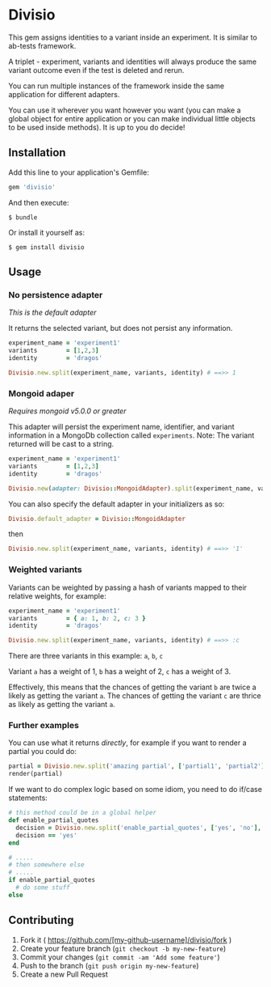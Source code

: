 # Divisio

This gem assigns identities to a variant inside an experiment. It is similar to ab-tests framework.

A triplet - experiment, variants and identities will always produce the same variant outcome even if the test is deleted and rerun.

You can run multiple instances of the framework inside the same application for different adapters.

You can use it wherever you want however you want (you can make a global object for entire application or you can make individual little objects to be used inside methods).
It is up to you do decide!

## Installation

Add this line to your application's Gemfile:

```ruby
gem 'divisio'
```

And then execute:

    $ bundle

Or install it yourself as:

    $ gem install divisio

## Usage

### No persistence adapter

_This is the default adapter_

It returns the selected variant, but does not persist any information.

```ruby
experiment_name = 'experiment1'
variants        = [1,2,3]
identity        = 'dragos'

Divisio.new.split(experiment_name, variants, identity) # ==>> 1
```

### Mongoid adaper

_Requires mongoid v5.0.0 or greater_

This adapter will persist the experiment name, identifier, and variant information in a MongoDb collection called `experiments`. Note: The variant returned will be cast to a string.

```ruby
experiment_name = 'experiment1'
variants        = [1,2,3]
identity        = 'dragos'

Divisio.new(adapter: Divisio::MongoidAdapter).split(experiment_name, variants, identity) # ==>> '1'
```

You can also specify the default adapter in your initializers as so:

```ruby
Divisio.default_adapter = Divisio::MongoidAdapter
```

then

```ruby
Divisio.new.split(experiment_name, variants, identity) # ==>> '1'
```

### Weighted variants

Variants can be weighted by passing a hash of variants mapped to their relative weights, for example:

```ruby
experiment_name = 'experiment1'
variants        = { a: 1, b: 2, c: 3 }
identity        = 'dragos'

Divisio.new.split(experiment_name, variants, identity) # ==>> :c
```

There are three variants in this example: `a`, `b`, `c`

Variant `a` has a weight of 1, `b` has a weight of 2, `c` has a weight of 3.

Effectively, this means that the chances of getting the variant `b` are twice a likely as getting the variant `a`. The chances of getting the variant `c` are thrice as likely as getting the variant `a`.

### Further examples

You can use what it returns *directly*, for example if you want to render a partial you could do:

```ruby
partial = Divisio.new.split('amazing partial', ['partial1', 'partial2'], identity)
render(partial)
```

If we want to do complex logic based on some idiom, you need to do if/case statements:

```ruby
# this method could be in a global helper
def enable_partial_quotes
  decision = Divisio.new.split('enable_partial_quotes', ['yes', 'no'], identity)
  decision == 'yes'
end

# .....
# then somewhere else
# .....
if enable_partial_quotes
  # do some stuff
else
```

## Contributing

1. Fork it ( https://github.com/[my-github-username]/divisio/fork )
2. Create your feature branch (`git checkout -b my-new-feature`)
3. Commit your changes (`git commit -am 'Add some feature'`)
4. Push to the branch (`git push origin my-new-feature`)
5. Create a new Pull Request
